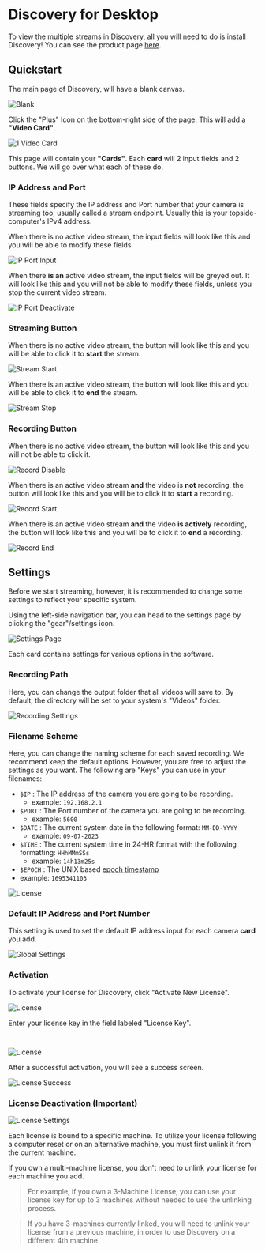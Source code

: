 # Discovery for Desktop
To view the multiple streams in Discovery, all you will need to do is install Discovery! You can see the product page [here](https://dwe.ai/products/discovery).

## Quickstart

The main page of Discovery, will have a blank canvas.

![Blank](../img/discovery/discovery_8.png)

Click the "Plus" Icon on the bottom-right side of the page. This will add a **"Video Card"**.

![1 Video Card](../img/discovery/discovery_9.png)

This page will contain your **"Cards"**. Each **card** will 2 input fields and 2 buttons. We will go over what each of these do.

### IP Address and Port

These fields specify the IP address and Port number that your camera is streaming too, usually called a stream endpoint. Usually this is your topside-computer's IPv4 address.

When there is no active video stream, the input fields will look like this and you will be able to modify these fields.

![IP Port Input](../img/discovery/discovery_ip_port_1.png)

When there **is an** active video stream, the input fields will be greyed out. It will look like this and you will not be able to modify these fields, unless you stop the current video stream.

![IP Port Deactivate](../img/discovery/discovery_ip_port_2.png)

### Streaming Button

When there is no active video stream, the button will look like this and you will be able to click it to **start** the stream.

![Stream Start](../img/discovery/discovery_stream_1.png)

When there is an active video stream, the button will look like this and you will be able to click it to **end** the stream.

![Stream Stop](../img/discovery/discovery_stream_2.png)

### Recording Button

When there is no active video stream, the button will look like this and you will not be able to click it.

![Record Disable](../img/discovery/discovery_record_1.png)

When there is an active video stream **and** the video is **not** recording, the button will look like this and you will be to click it to **start** a recording.

![Record Start](../img/discovery/discovery_record_2.png)

When there is an active video stream **and** the video **is actively** recording, the button will look like this and you will be to click it to **end** a recording.

![Record End](../img/discovery/discovery_record_3.png)

## Settings

Before we start streaming, however, it is recommended to change some settings to reflect your specific system.

Using the left-side navigation bar, you can head to the settings page by clicking the "gear"/settings icon.

![Settings Page](../img/discovery/discovery_0.png)

Each card contains settings for various options in the software. 

### Recording Path

Here, you can change the output folder that all videos will save to. By default, the directory will be set to your system's "Videos" folder.

![Recording Settings](../img/discovery/discovery_settings_recording.png)

### Filename Scheme

Here, you can change the naming scheme for each saved recording. We recommend keep the default options. However, you are free to adjust the settings as you want. The following are "Keys" you can use in your filenames:

- `$IP` : The IP address of the camera you are going to be recording.
  - example: `192.168.2.1`
- `$PORT` : The Port number of the camera you are going to be recording.
  - example: `5600`
- `$DATE` : The current system date in the following format: `MM-DD-YYYY`
  - example: `09-07-2023`
- `$TIME` : The current system time in  24-HR format with the following formatting: `HHhMMmSSs`
  - example: `14h13m25s`
- `$EPOCH` : The UNIX based [epoch timestamp](https://www.epochconverter.com/)
-   example: `1695341103`

![License](../img/discovery/discovery_7.png)

### Default IP Address and Port Number

This setting is used to set the default IP address input for each camera **card** you add.

![Global Settings](../img/discovery/discovery_settings_global.png)

### Activation

To activate your license for Discovery, click "Activate New License".

![License](../img/discovery/discovery_0.png)

Enter your license key in the field labeled "License Key".

```{important} **Please ensure you have an active internet connection during activation.**
```

```{warning} If you ever plan on resetting your operating system or if you will no longer have your device in possession, **please unlink your license from the machine** to avoid any future troubles. [Click here for more information](#license-information-important).
```

![License](../img/discovery/discovery_2.png)

After a successful activation, you will see a success screen.

![License Success](../img/discovery/discovery_3.png)

### License Deactivation (Important)

![License Settings](../img/discovery/discovery_settings_license.png)

Each license is bound to a specific machine. To utilize your license following a computer reset or on an alternative machine, you must first unlink it from the current machine.

If you own a multi-machine license, you don't need to unlink your license for each machine you add.

> For example, if you own a 3-Machine License, you can use your license key for up to 3 machines without needed to use the unlinking process.

> If you have 3-machines currently linked, you will need to unlink your license from a previous machine, in order to use Discovery on a different 4th machine.